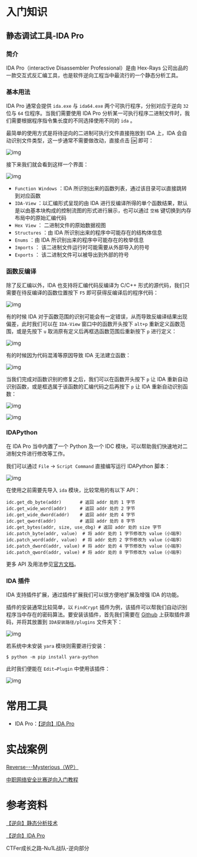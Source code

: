# 入门知识

## 静态调试工具-IDA Pro

### 简介

IDA Pro（interactive Disassembler Professional）是由 Hex-Rays 公司出品的一款交互式反汇编工具，也是软件逆向工程当中最流行的一个静态分析工具。

### 基本用法

IDA Pro 通常会提供 `ida.exe` 与 `ida64.exe` 两个可执行程序，分别对应于逆向 `32` 位与 `64` 位程序。当我们需要使用 IDA Pro 分析某一可执行程序二进制文件时，我们需要根据程序指令集长度的不同选择使用不同的 `ida` 。

最简单的使用方式是将待逆向的二进制可执行文件直接拖放到 IDA 上，IDA 会自动识别文件类型，这一步通常不需要做改动，直接点击 🆗 即可：

![img](https://ctf-wiki.org/reverse/tools/static-analyze/figure/ida_load.png)

接下来我们就会看到这样一个界面：

![img](https://ctf-wiki.org/reverse/tools/static-analyze/figure/ida_ui.png)

- `Function Windows` ：IDA 所识别出来的函数列表，通过该目录可以直接跳转到对应函数
- `IDA-View` ：以汇编形式呈现的由 IDA 进行反编译所得的单个函数结果，默认是以由基本块构成的控制流图的形式进行展示，也可以通过 `空格` 键切换到内存布局中的原始汇编代码
- `Hex View` ： 二进制文件的原始数据视图
- `Structures` ：由 IDA 所识别出来的程序中可能存在的结构体信息
- `Enums` ：由 IDA 所识别出来的程序中可能存在的枚举信息
- `Imports` ： 该二进制文件运行时可能需要从外部导入的符号
- `Exports` ： 该二进制文件可以被导出到外部的符号

### 函数反编译

除了反汇编以外，IDA 也支持将汇编代码反编译为 C/C++ 形式的源代码，我们只需要在待反编译的函数位置按下 `F5` 即可获得反编译后的程序代码：

![img](https://ctf-wiki.org/reverse/tools/static-analyze/figure/ida_discompile.png)

有的时候 IDA 对于函数范围的识别可能会有一定错误，从而导致反编译结果出现偏差，此时我们可以在 `IDA-View` 窗口中的函数开头按下 `alt+p` 重新定义函数范围，或是先按下 `u` 取消原有定义后再框选函数范围后重新按下 `p` 进行定义：

![img](https://ctf-wiki.org/reverse/tools/static-analyze/figure/ida_edit_func.png)

有的时候因为代码混淆等原因导致 IDA 无法建立函数：

![img](https://ctf-wiki.org/reverse/tools/static-analyze/figure/ida_fail_to_discompile.png)

当我们完成对函数识别的修复之后，我们可以在函数开头按下 `p` 让 IDA 重新自动识别函数，或是框选属于该函数的汇编代码之后再按下 `p` 让 IDA 重新自动识别函数：

![img](https://ctf-wiki.org/reverse/tools/static-analyze/figure/ida_reidentify_func1.png)

![img](https://ctf-wiki.org/reverse/tools/static-analyze/figure/ida_reidentify_func2.png)

### IDAPython

在 IDA Pro 当中内置了一个 Python 及一个 IDC 模块，可以帮助我们快速地对二进制文件进行修改等工作。

我们可以通过 `File` → `Script Command` 直接编写运行 IDAPython 脚本：

![img](https://ctf-wiki.org/reverse/tools/static-analyze/figure/ida_python.png)

在使用之前需要先导入 `ida` 模块，比较常用的有以下 API：

```
idc.get_db_byte(addr)       # 返回 addr 处的 1 字节
idc.get_wide_word(addr)     # 返回 addr 处的 2 字节
idc.get_wide_dword(addr)    # 返回 addr 处的 4 字节
idc.get_qword(addr)         # 返回 addr 处的 8 字节
idc.get_bytes(addr, size, use_dbg) # 返回 addr 处的 size 字节
idc.patch_byte(addr, value)  # 将 addr 处的 1 字节修改为 value（小端序）
idc.patch_word(addr, value)  # 将 addr 处的 2 字节修改为 value（小端序）
idc.patch_dword(addr, value) # 将 addr 处的 4 字节修改为 value（小端序）
idc.patch_qword(addr, value) # 将 addr 处的 8 字节修改为 value（小端序）
```

更多 API 及用法参见[官方文档](https://hex-rays.com/products/ida/support/idapython_docs/)。

### IDA 插件

IDA 支持插件扩展，通过插件扩展我们可以很方便地扩展及增强 IDA 的功能。

插件的安装通常比较简单，以 `FindCrypt` 插件为例，该插件可以帮我们自动识别程序当中存在的密码算法。要安装该插件，首先我们需要在 [Github](https://github.com/polymorf/findcrypt-yara) 上获取插件源码，并将其放置到 `IDA安装路径/plugins` 文件夹下：

![img](https://ctf-wiki.org/reverse/tools/static-analyze/figure/ida_findcrypt_files.png)

若系统中未安装 `yara` 模块则需要进行安装：

```
$ python -m pip install yara-python
```

此时我们便能在 `Edit→Plugin` 中使用该插件：

![img](https://ctf-wiki.org/reverse/tools/static-analyze/figure/ida_findcrypt.png)

# 常用工具



-   IDA Pro：[【逆向】IDA Pro](https://zhuanlan.zhihu.com/p/474207234)

# 实战案例

[Reverse---Mysterious（WP）](https://zhuanlan.zhihu.com/p/364062274)

[中职网络安全比赛逆向入门教程](https://blog.csdn.net/qq_45894840/article/details/124012813)

# 参考资料

[【逆向】静态分析技术](https://zhuanlan.zhihu.com/p/438800930)

[【逆向】IDA Pro](https://zhuanlan.zhihu.com/p/474207234)

CTFer成长之路-Nu1L战队-逆向部分